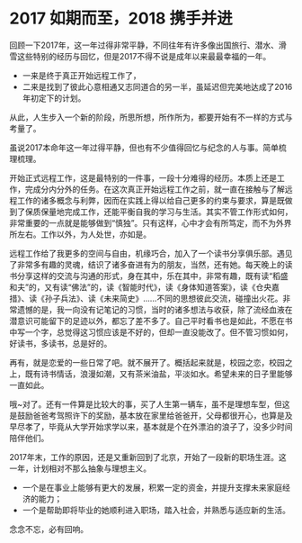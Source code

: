 # 2017 如期而至，2018 携手并进

回顾一下2017年，这一年过得非常平静，不同往年有许多像出国旅行、潜水、滑雪这些特别的经历与回忆，但是2017不得不说是成年以来最最幸福的一年。

* 一来是终于真正开始远程工作了，
* 二来是找到了彼此心意相通又志同道合的另一半，虽延迟但完美地达成了2016年初定下的计划。

从此，人生步入一个新的阶段，所思所想，所作所为，都要开始有不一样的方式与考量了。

虽说2017本命年这一年过得平静，但也有不少值得回忆与纪念的人与事。简单梳理梳理。

开始正式远程工作，这是最特别的一件事，一段十分难得的经历。本质上还是工作，完成分内分外的任务。在这次真正开始远程工作之前，就一直在接触与了解远程工作的诸多概念与利弊，因而在实践上得以给自己更多的约束与要求，算是既做到了保质保量地完成工作，还能平衡自我的学习与生活。其实不管工作形式如何，非常重要的一点就是能够做到“慎独”。只有这样，心中才会有所笃定，而不为外界所左右。工作以外，为人处世，亦如是。

远程工作给了我更多的空间与自由，机缘巧合，加入了一个读书分享俱乐部。遇见了非常多有趣的灵魂，结识了诸多奋进有为的朋友，当然，还有她。每天晚上的读书分享这样的交流与沟通的形式，身在其中，乐在其中，非常有趣，既有读“稻盛和夫”的，又有读“佛法”的，读《智能时代》，读《身体知道答案》，读《仓央嘉措》、读《孙子兵法》、读《未来简史》……不同的思想彼此交流，碰撞出火花。非常遗憾的是，我一向没有记笔记的习惯，当时的诸多想法与收获，除了流经血液在潜意识可能留下的足迹以外，都忘了差不多了。自己平时看书也是如此，不愿在书中写一个字，总觉得这习惯应该是不好的，但却一直没能改了。但不管习惯如何，好读书，多读书，总是好的。

再有，就是恋爱的一些日常了吧。就不展开了。概括起来就是，校园之恋，校园之上，既有诗书情话，浪漫如潮，又有茶米油盐，平淡如水。希望未来的日子里能够一直如此。

哦~对了。还有一件算是比较大的事，买了人生第一辆车，虽不是理想车型，但这是鼓励爸爸考驾照许下的奖励，基本放在家里给爸爸开，父母都很开心，也算是及早尽孝了，毕竟从大学开始求学以来，基本就是个在外漂泊的浪子了，没多少时间陪伴他们。

2017年末，工作的原因，还是又重新回到了北京，开始了一段新的职场生涯。这一年，计划相对不那么抽象与理想主义。
* 一个是在事业上能够有更大的发展，积累一定的资金，并提升支撑未来家庭经济的能力；
* 一个是帮助即将毕业的她顺利进入职场，踏入社会，并熟悉与适应新的生活。

念念不忘，必有回响。